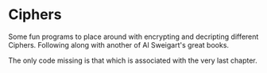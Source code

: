 # Ciphers
Some fun programs to place around with encrypting and decripting different Ciphers. Following along with another of Al Sweigart's great books.

The only code missing is that which is associated with the very last chapter.
